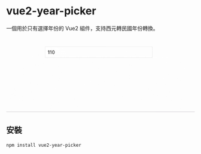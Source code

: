# vue2-year-picker

一個用於只有選擇年份的 Vue2 組件，支持西元轉民國年份轉換。

![範例](./src/assets/image/example.gif)

## 安裝

```
npm install vue2-year-picker
```
